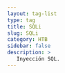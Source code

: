 ```yaml
---
layout: tag-list
type: tag
title: SQLi
slug: SQLi
category: HTB
sidebar: false
description: >
   Inyección SQL.
---
```

